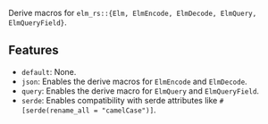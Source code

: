 Derive macros for `elm_rs::{Elm, ElmEncode, ElmDecode, ElmQuery, ElmQueryField}`.

## Features
- `default`: None.
- `json`: Enables the derive macros for `ElmEncode` and `ElmDecode`.
- `query`: Enables the derive macro for `ElmQuery` and `ElmQueryField`.
- `serde`: Enables compatibility with serde attributes like `#[serde(rename_all = "camelCase")]`.
